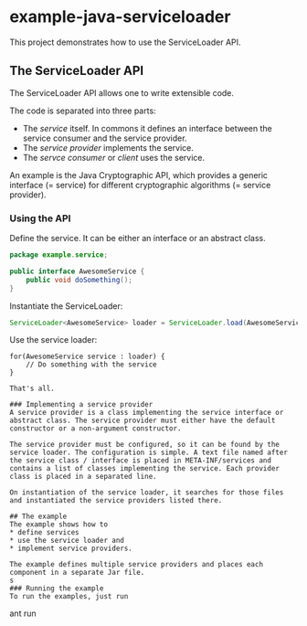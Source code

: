 # example-java-serviceloader
This project demonstrates how to use the ServiceLoader API.

## The ServiceLoader API
The ServiceLoader API allows one to write extensible code. 

The code is separated into three parts:
* The _service_ itself. In commons it defines an interface between the service consumer and the service provider.
* The _service provider_ implements the service.
* The _servce consumer_ or _client_ uses the service.

An example is the Java Cryptographic API, which provides a generic interface (= service) for different cryptographic algorithms (= service provider).


### Using the API
Define the service. It can be either an interface or an abstract class.
```java
package example.service;

public interface AwesomeService {
	public void doSomething();
}
```

Instantiate the ServiceLoader:
```java
ServiceLoader<AwesomeService> loader = ServiceLoader.load(AwesomeService.class);
```

Use the service loader:
```
for(AwesomeService service : loader) {
	// Do something with the service
}

That's all.

### Implementing a service provider
A service provider is a class implementing the service interface or abstract class. The service provider must either have the default constructor or a non-argument constructor.

The service provider must be configured, so it can be found by the service loader. The configuration is simple. A text file named after the service class / interface is placed in META-INF/services and contains a list of classes implementing the service. Each provider class is placed in a separated line.

On instantiation of the service loader, it searches for those files and instantiated the service providers listed there. 

## The example
The example shows how to 
* define services 
* use the service loader and
* implement service providers.

The example defines multiple service providers and places each component in a separate Jar file.
s  
### Running the example
To run the examples, just run
```
ant run
```
